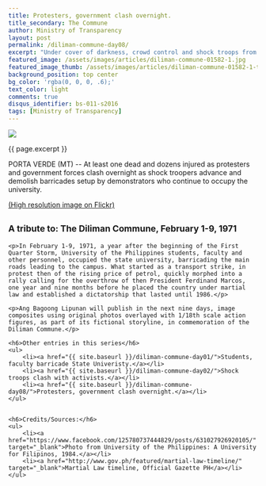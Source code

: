 ```yaml
---
title: Protesters, government clash overnight.
title_secondary: The Commune
author: Ministry of Transparency
layout: post
permalink: /diliman-commune-day08/
excerpt: "Under cover of darkness, crowd control and shock troops from the Ministry of Order and Tranquility launches clean up operations demolishing barricades and disarming protesters. (MT)"
featured_image: /assets/images/articles/diliman-commune-01582-1.jpg
featured_image_thumb: /assets/images/articles/diliman-commune-01582-1-thumb.jpg
background_position: top center
bg_color: 'rgba(0, 0, 0, .6);'
text_color: light
comments: true
disqus_identifier: bs-011-s2016
tags: [Ministry of Transparency]
---
```


<img src="{{ site.baseurl }}/assets/images/articles/diliman-commune-01582-1.jpg">
<p class="caption">{{ page.excerpt }}</p>

PORTA VERDE (MT) -- At least one dead and dozens injured as protesters and government forces clash overnight as shock troopers advance and demolish barricades setup by demonstrators who continue to occupy the university.

<a href="https://www.flickr.com/photos/archondigital/24797472322/" target="_blank">(High resolution image on Flickr)</a>

<div class="panel">
	<h2><small>A tribute to: The Diliman Commune, February 1-9, 1971</small></h2>
	
	<p>In February 1-9, 1971, a year after the beginning of the First Quarter Storm, University of the Philippines students, faculty and other personnel, occupied the state university, barricading the main roads leading to the campus. What started as a transport strike, in protest then of the rising price of petrol, quickly morphed into a rally calling for the overthrow of then President Ferdinand Marcos, one year and nine months before he placed the country under martial law and established a dictatorship that lasted until 1986.</p>

	<p>Ang Bagoong Lipunan will publish in the next nine days, image composites using original photos overlayed with 1/18th scale action figures, as part of its fictional storyline, in commemoration of the Diliman Commune.</p>

	<h6>Other entries in this series</h6>
	<ul>
		<li><a href="{{ site.baseurl }}/diliman-commune-day01/">Students, faculty barricade State Univeristy.</a></li>
		<li><a href="{{ site.baseurl }}/diliman-commune-day02/">Shock troops clash with activists.</a></li>
		<li><a href="{{ site.baseurl }}/diliman-commune-day08/">Protesters, government clash overnight.</a></li>
	</ul>
	

	<h6>Credits/Sources:</h6>
	<ul>
		<li><a href="https://www.facebook.com/125780737444829/posts/631027926920105/" target="_blank">Photo from University of the Philippines: A University for Filipinos, 1984.</a></li>
		<li><a href="http://www.gov.ph/featured/martial-law-timeline/" target="_blank">Martial Law timeline, Official Gazette PH</a></li>
	</ul>
</div>

